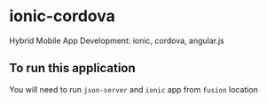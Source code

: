 # ionic-cordova
Hybrid Mobile App Development: ionic, cordova, angular.js 


## To run this application

You will need to run `json-server` and `ionic` app from `fusion` location
